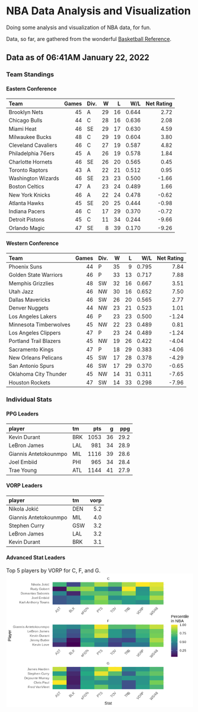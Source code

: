 # NBA Data Analysis and Visualization

Doing some analysis and visualization of NBA data, for fun.

Data, so far, are gathered from the wonderful [Basketball
Reference](https://www.basketball-reference.com/).

## Data as of 06:41AM January 22, 2022

### Team Standings

#### Eastern Conference

| Team                | Games | Div. |  W |  L |   W/L | Net Rating |
| :------------------ | ----: | :--- | -: | -: | ----: | ---------: |
| Brooklyn Nets       |    45 | A    | 29 | 16 | 0.644 |       2.72 |
| Chicago Bulls       |    44 | C    | 28 | 16 | 0.636 |       2.08 |
| Miami Heat          |    46 | SE   | 29 | 17 | 0.630 |       4.59 |
| Milwaukee Bucks     |    48 | C    | 29 | 19 | 0.604 |       3.80 |
| Cleveland Cavaliers |    46 | C    | 27 | 19 | 0.587 |       4.82 |
| Philadelphia 76ers  |    45 | A    | 26 | 19 | 0.578 |       1.84 |
| Charlotte Hornets   |    46 | SE   | 26 | 20 | 0.565 |       0.45 |
| Toronto Raptors     |    43 | A    | 22 | 21 | 0.512 |       0.95 |
| Washington Wizards  |    46 | SE   | 23 | 23 | 0.500 |     \-1.66 |
| Boston Celtics      |    47 | A    | 23 | 24 | 0.489 |       1.66 |
| New York Knicks     |    46 | A    | 22 | 24 | 0.478 |     \-0.62 |
| Atlanta Hawks       |    45 | SE   | 20 | 25 | 0.444 |     \-0.98 |
| Indiana Pacers      |    46 | C    | 17 | 29 | 0.370 |     \-0.72 |
| Detroit Pistons     |    45 | C    | 11 | 34 | 0.244 |     \-9.66 |
| Orlando Magic       |    47 | SE   |  8 | 39 | 0.170 |     \-9.26 |

#### Western Conference

| Team                   | Games | Div. |  W |  L |   W/L | Net Rating |
| :--------------------- | ----: | :--- | -: | -: | ----: | ---------: |
| Phoenix Suns           |    44 | P    | 35 |  9 | 0.795 |       7.84 |
| Golden State Warriors  |    46 | P    | 33 | 13 | 0.717 |       7.88 |
| Memphis Grizzlies      |    48 | SW   | 32 | 16 | 0.667 |       3.51 |
| Utah Jazz              |    46 | NW   | 30 | 16 | 0.652 |       7.50 |
| Dallas Mavericks       |    46 | SW   | 26 | 20 | 0.565 |       2.77 |
| Denver Nuggets         |    44 | NW   | 23 | 21 | 0.523 |       1.01 |
| Los Angeles Lakers     |    46 | P    | 23 | 23 | 0.500 |     \-1.24 |
| Minnesota Timberwolves |    45 | NW   | 22 | 23 | 0.489 |       0.81 |
| Los Angeles Clippers   |    47 | P    | 23 | 24 | 0.489 |     \-1.24 |
| Portland Trail Blazers |    45 | NW   | 19 | 26 | 0.422 |     \-4.04 |
| Sacramento Kings       |    47 | P    | 18 | 29 | 0.383 |     \-4.06 |
| New Orleans Pelicans   |    45 | SW   | 17 | 28 | 0.378 |     \-4.29 |
| San Antonio Spurs      |    46 | SW   | 17 | 29 | 0.370 |     \-0.65 |
| Oklahoma City Thunder  |    45 | NW   | 14 | 31 | 0.311 |     \-7.65 |
| Houston Rockets        |    47 | SW   | 14 | 33 | 0.298 |     \-7.96 |

### Individual Stats

#### PPG Leaders

| player                | tm  |  pts |  g |  ppg |
| :-------------------- | :-- | ---: | -: | ---: |
| Kevin Durant          | BRK | 1053 | 36 | 29.2 |
| LeBron James          | LAL |  981 | 34 | 28.9 |
| Giannis Antetokounmpo | MIL | 1116 | 39 | 28.6 |
| Joel Embiid           | PHI |  965 | 34 | 28.4 |
| Trae Young            | ATL | 1144 | 41 | 27.9 |

#### VORP Leaders

| player                | tm  | vorp |
| :-------------------- | :-- | ---: |
| Nikola Jokić          | DEN |  5.2 |
| Giannis Antetokounmpo | MIL |  4.0 |
| Stephen Curry         | GSW |  3.2 |
| LeBron James          | LAL |  3.2 |
| Kevin Durant          | BRK |  3.1 |

#### Advanced Stat Leaders

Top 5 players by VORP for C, F, and G.
![](README_files/figure-gfm/README-unnamed-chunk-7-1.png)<!-- -->
